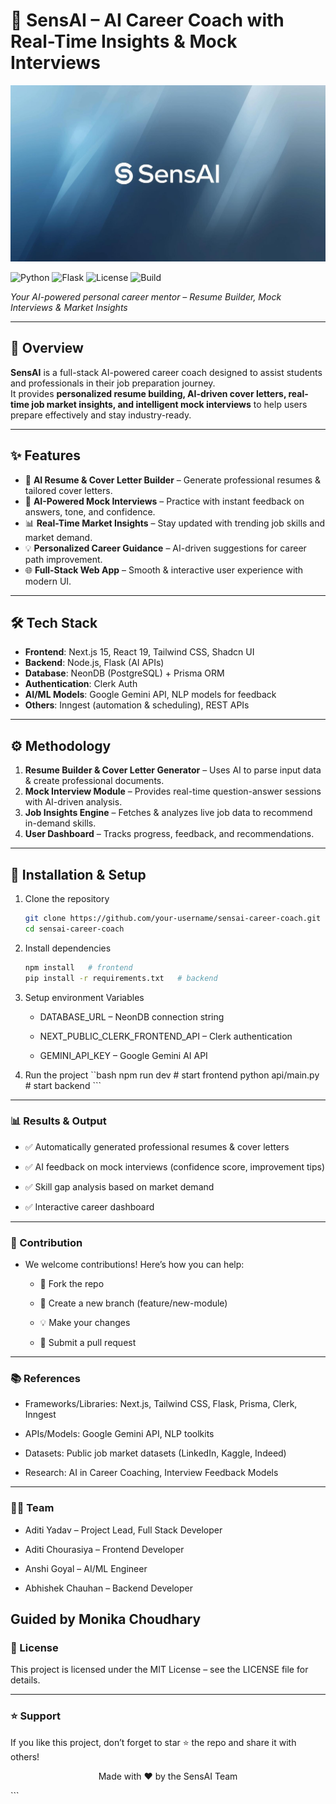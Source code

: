 # 🤖 SensAI – AI Career Coach with Real-Time Insights & Mock Interviews

![SensAI Banner](assets/Sens.jpg)


![Python](https://img.shields.io/badge/Python-3.13-blue?logo=python&logoColor=white)
![Flask](https://img.shields.io/badge/Flask-1.1-orange?logo=flask&logoColor=white)
![License](https://img.shields.io/badge/License-MIT-green)
![Build](https://img.shields.io/badge/Build-Passing-brightgreen)

*Your AI-powered personal career mentor – Resume Builder, Mock Interviews & Market Insights*

---

## 📌 Overview

**SensAI** is a full-stack AI-powered career coach designed to assist students and professionals in their job preparation journey.  
It provides **personalized resume building, AI-driven cover letters, real-time job market insights, and intelligent mock interviews** to help users prepare effectively and stay industry-ready.

---

## ✨ Features

- 📄 **AI Resume & Cover Letter Builder** – Generate professional resumes & tailored cover letters.
- 🎤 **AI-Powered Mock Interviews** – Practice with instant feedback on answers, tone, and confidence.
- 📊 **Real-Time Market Insights** – Stay updated with trending job skills and market demand.
- 💡 **Personalized Career Guidance** – AI-driven suggestions for career path improvement.
- 🌐 **Full-Stack Web App** – Smooth & interactive user experience with modern UI.

---

## 🛠️ Tech Stack

- **Frontend**: Next.js 15, React 19, Tailwind CSS, Shadcn UI  
- **Backend**: Node.js, Flask (AI APIs)  
- **Database**: NeonDB (PostgreSQL) + Prisma ORM  
- **Authentication**: Clerk Auth  
- **AI/ML Models**: Google Gemini API, NLP models for feedback  
- **Others**: Inngest (automation & scheduling), REST APIs

---

## ⚙️ Methodology

1. **Resume Builder & Cover Letter Generator** – Uses AI to parse input data & create professional documents.  
2. **Mock Interview Module** – Provides real-time question-answer sessions with AI-driven analysis.  
3. **Job Insights Engine** – Fetches & analyzes live job data to recommend in-demand skills.  
4. **User Dashboard** – Tracks progress, feedback, and recommendations.  

---

## 🚀 Installation & Setup

1. Clone the repository  
   ```bash
   git clone https://github.com/your-username/sensai-career-coach.git
   cd sensai-career-coach
   ```

2. Install dependencies
   
    ```bash
    npm install   # frontend
    pip install -r requirements.txt   # backend

    ```
3. Setup environment Variables

   - DATABASE_URL – NeonDB connection string

   - NEXT_PUBLIC_CLERK_FRONTEND_API – Clerk authentication

   - GEMINI_API_KEY – Google Gemini AI API
     
 4.  Run the project
    ``bash
      npm run dev   # start frontend
      python api/main.py   # start backend
    ```

---
### 📊 Results & Output

   - ✅ Automatically generated professional resumes & cover letters

   - ✅ AI feedback on mock interviews (confidence score, improvement tips)

   - ✅ Skill gap analysis based on market demand

   - ✅ Interactive career dashboard

---
### 🤝 Contribution
- We welcome contributions! Here’s how you can help:

   - 🍴 Fork the repo

   - 🌱 Create a new branch (feature/new-module)

   - 💡 Make your changes

   - 📩 Submit a pull request

---
### 📚 References
- Frameworks/Libraries: Next.js, Tailwind CSS, Flask, Prisma, Clerk, Inngest

- APIs/Models: Google Gemini API, NLP toolkits

- Datasets: Public job market datasets (LinkedIn, Kaggle, Indeed)

- Research: AI in Career Coaching, Interview Feedback Models
---
### 👩‍💻 Team
- Aditi Yadav – Project Lead, Full Stack Developer

- Aditi Chourasiya – Frontend Developer

- Anshi Goyal – AI/ML Engineer

- Abhishek Chauhan – Backend Developer

Guided by Monika Choudhary
---
### 📜 License

This project is licensed under the MIT License – see the LICENSE file for details.

---
### ⭐ Support
If you like this project, don’t forget to star ⭐ the repo and share it with others!

<p align="center"> Made with ❤️ by the SensAI Team </p> ```
